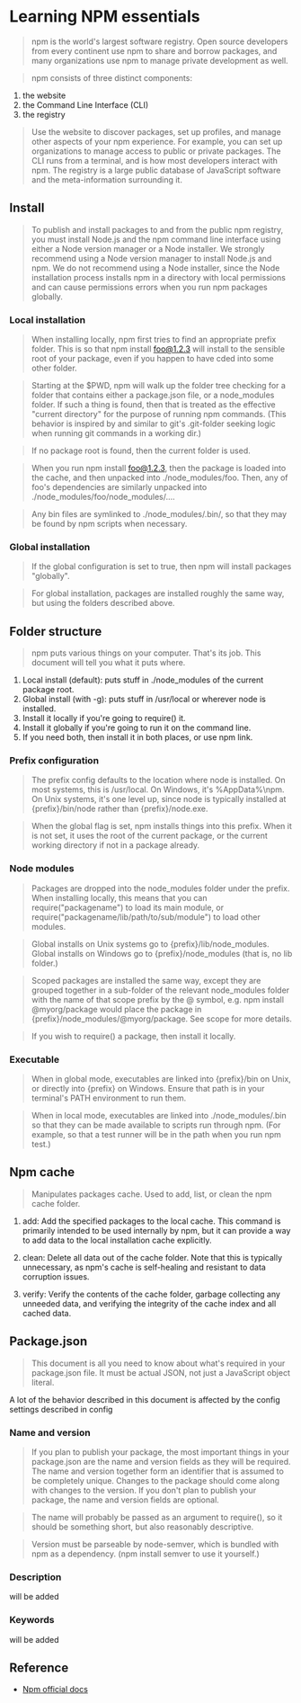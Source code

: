 # Learning NPM essentials 
> npm is the world's largest software registry. Open source developers from every continent use npm to share and borrow packages, and many organizations use npm to manage private development as well.

> npm consists of three distinct components:

1. the website
1. the Command Line Interface (CLI)
1. the registry

> Use the website to discover packages, set up profiles, and manage other aspects of your npm experience. For example, you can set up organizations to manage access to public or private packages. The CLI runs from a terminal, and is how most developers interact with npm. The registry is a large public database of JavaScript software and the meta-information surrounding it.

## Install
> To publish and install packages to and from the public npm registry, you must install Node.js and the npm command line interface using either a Node version manager or a Node installer. We strongly recommend using a Node version manager to install Node.js and npm. We do not recommend using a Node installer, since the Node installation process installs npm in a directory with local permissions and can cause permissions errors when you run npm packages globally.

### Local installation
> When installing locally, npm first tries to find an appropriate prefix folder. This is so that npm install foo@1.2.3 will install to the sensible root of your package, even if you happen to have cded into some other folder.

> Starting at the $PWD, npm will walk up the folder tree checking for a folder that contains either a package.json file, or a node_modules folder. If such a thing is found, then that is treated as the effective "current directory" for the purpose of running npm commands. (This behavior is inspired by and similar to git's .git-folder seeking logic when running git commands in a working dir.)

> If no package root is found, then the current folder is used.

> When you run npm install foo@1.2.3, then the package is loaded into the cache, and then unpacked into ./node_modules/foo. Then, any of foo's dependencies are similarly unpacked into ./node_modules/foo/node_modules/....

> Any bin files are symlinked to ./node_modules/.bin/, so that they may be found by npm scripts when necessary.

### Global installation
> If the global configuration is set to true, then npm will install packages "globally".

> For global installation, packages are installed roughly the same way, but using the folders described above.

## Folder structure
> npm puts various things on your computer. That's its job. This document will tell you what it puts where.

1. Local install (default): puts stuff in ./node_modules of the current package root.
1. Global install (with -g): puts stuff in /usr/local or wherever node is installed.
1. Install it locally if you're going to require() it.
1. Install it globally if you're going to run it on the command line.
1. If you need both, then install it in both places, or use npm link.

### Prefix configuration
> The prefix config defaults to the location where node is installed. On most systems, this is /usr/local. On Windows, it's %AppData%\npm. On Unix systems, it's one level up, since node is typically installed at {prefix}/bin/node rather than {prefix}/node.exe.

> When the global flag is set, npm installs things into this prefix. When it is not set, it uses the root of the current package, or the current working directory if not in a package already.

### Node modules
> Packages are dropped into the node_modules folder under the prefix. When installing locally, this means that you can require("packagename") to load its main module, or require("packagename/lib/path/to/sub/module") to load other modules.

> Global installs on Unix systems go to {prefix}/lib/node_modules. Global installs on Windows go to {prefix}/node_modules (that is, no lib folder.)

> Scoped packages are installed the same way, except they are grouped together in a sub-folder of the relevant node_modules folder with the name of that scope prefix by the @ symbol, e.g. npm install @myorg/package would place the package in {prefix}/node_modules/@myorg/package. See scope for more details.

> If you wish to require() a package, then install it locally.

### Executable
> When in global mode, executables are linked into {prefix}/bin on Unix, or directly into {prefix} on Windows. Ensure that path is in your terminal's PATH environment to run them.

> When in local mode, executables are linked into ./node_modules/.bin so that they can be made available to scripts run through npm. (For example, so that a test runner will be in the path when you run npm test.)

## Npm cache
> Manipulates packages cache. Used to add, list, or clean the npm cache folder.

1. add: Add the specified packages to the local cache. This command is primarily intended to be used internally by npm, but it can provide a way to add data to the local installation cache explicitly.

1. clean: Delete all data out of the cache folder. Note that this is typically unnecessary, as npm's cache is self-healing and resistant to data corruption issues.

1. verify: Verify the contents of the cache folder, garbage collecting any unneeded data, and verifying the integrity of the cache index and all cached data.

## Package.json
> This document is all you need to know about what's required in your package.json file. It must be actual JSON, not just a JavaScript object literal.

A lot of the behavior described in this document is affected by the config settings described in config

### Name and version
> If you plan to publish your package, the most important things in your package.json are the name and version fields as they will be required. The name and version together form an identifier that is assumed to be completely unique. Changes to the package should come along with changes to the version. If you don't plan to publish your package, the name and version fields are optional.

> The name will probably be passed as an argument to require(), so it should be something short, but also reasonably descriptive.

> Version must be parseable by node-semver, which is bundled with npm as a dependency. (npm install semver to use it yourself.)

### Description
will be added 

### Keywords
will be added 

## Reference
- [Npm official docs](https://docs.npmjs.com/about-npm)